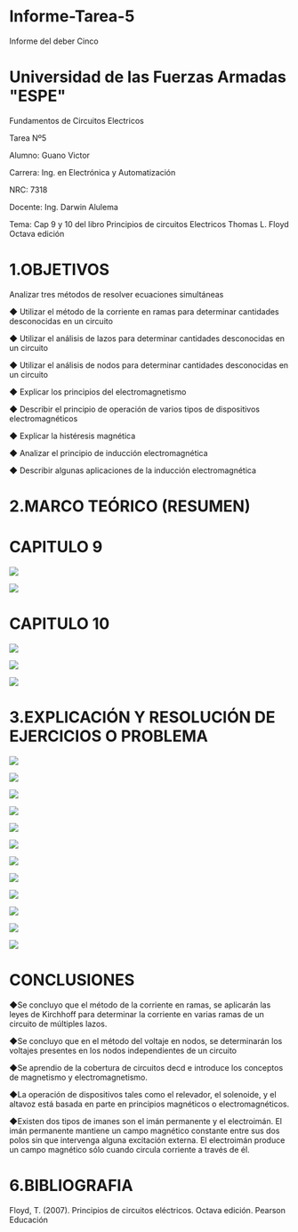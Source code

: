 # Informe-Tarea-5

Informe del deber Cinco

# Universidad de las Fuerzas Armadas "ESPE"

Fundamentos de Circuitos Electricos

Tarea Nº5

Alumno: Guano Victor

Carrera: Ing. en Electrónica y Automatización

NRC: 7318

Docente: Ing. Darwin Alulema

Tema: Cap 9 y 10 del libro Principios de circuitos Electricos Thomas L. Floyd Octava edición 

# 1.OBJETIVOS

Analizar tres métodos de resolver ecuaciones
simultáneas

◆ Utilizar el método de la corriente en ramas para determinar cantidades desconocidas en un circuito

◆ Utilizar el análisis de lazos para determinar cantidades desconocidas en un circuito

◆ Utilizar el análisis de nodos para determinar cantidades desconocidas en un circuito

◆ Explicar los principios del electromagnetismo

◆ Describir el principio de operación de varios tipos de dispositivos electromagnéticos

◆ Explicar la histéresis magnética

◆ Analizar el principio de inducción electromagnética

◆ Describir algunas aplicaciones de la inducción electromagnética

# 2.MARCO TEÓRICO (RESUMEN)

# CAPITULO 9

![](https://github.com/arielguano/Tarea_5/blob/main/Mapa%209_10-1.png)

![](https://github.com/arielguano/Tarea_5/blob/main/Mapa%209_10-2.png)

# CAPITULO 10

![](https://github.com/arielguano/Tarea_5/blob/main/Mapa%209_10-3.png)

![](https://github.com/arielguano/Tarea_5/blob/main/Mapa%209_10-4.png)

![](https://github.com/arielguano/Tarea_5/blob/main/Mapa%209_10-5.png)

# 3.EXPLICACIÓN Y RESOLUCIÓN DE EJERCICIOS O PROBLEMA

![](https://github.com/arielguano/Tarea_5/blob/main/DEBER%205-01.png)

![](https://github.com/arielguano/Tarea_5/blob/main/DEBER%205-02.png)

![](https://github.com/arielguano/Tarea_5/blob/main/DEBER%205-03.png)

![](https://github.com/arielguano/Tarea_5/blob/main/DEBER%205-04.png)

![](https://github.com/arielguano/Tarea_5/blob/main/DEBER%205-05.png)

![](https://github.com/arielguano/Tarea_5/blob/main/DEBER%205-06.png)

![](https://github.com/arielguano/Tarea_5/blob/main/DEBER%205-07.png)

![](https://github.com/arielguano/Tarea_5/blob/main/DEBER%205-08.png)

![](https://github.com/arielguano/Tarea_5/blob/main/DEBER%205-09.png)

![](https://github.com/arielguano/Tarea_5/blob/main/DEBER%205-10.png)

![](https://github.com/arielguano/Tarea_5/blob/main/DEBER%205-11.png)

![](https://github.com/arielguano/Tarea_5/blob/main/DEBER%205-12.png)

# CONCLUSIONES

◆Se concluyo que  el método de la corriente en ramas, se aplicarán las leyes de Kirchhoff para determinar la corriente en varias ramas de un circuito de múltiples lazos.

◆Se concluyo que en el método del voltaje en nodos, se determinarán los voltajes presentes en los nodos independientes de un circuito

◆Se aprendio de la cobertura de circuitos decd e introduce los conceptos de magnetismo y electromagnetismo.

◆La operación de dispositivos tales como el relevador, el solenoide, y el altavoz está basada en parte en principios magnéticos o electromagnéticos. 

◆Existen dos tipos de imanes son el imán permanente y el electroimán. El imán permanente mantiene un campo magnético constante entre sus dos polos sin que intervenga alguna excitación externa. El electroimán produce un campo magnético sólo cuando circula corriente a través de él.

# 6.BIBLIOGRAFIA

Floyd, T. (2007). Principios de circuitos eléctricos. Octava edición. Pearson Educación
